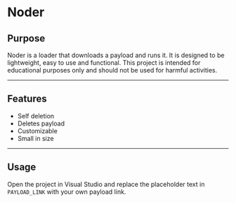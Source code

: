 # **Noder**
## **Purpose**
Noder is a loader that downloads a payload and runs it. It is designed to be lightweight, easy to use and functional. This project is intended for educational purposes only and should not be used for harmful activities.

***
## **Features**
<ul>
 <li>Self deletion</li>
 <li>Deletes payload</li>
 <li>Customizable</li>
 <li>Small in size</li>
</ul>


***
## **Usage**
Open the project in Visual Studio and replace the placeholder text in ``PAYLOAD_LINK`` with your own payload link.